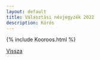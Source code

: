 ```yaml
---
layout: default
title: Választási névjegyzék 2022
description: Kórós
---
```


{% include Kooroos.html %}

[Vissza](./)